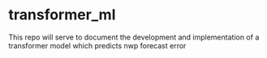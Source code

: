 # transformer_ml
This repo will serve to document the development and implementation of a transformer model which predicts nwp forecast error

